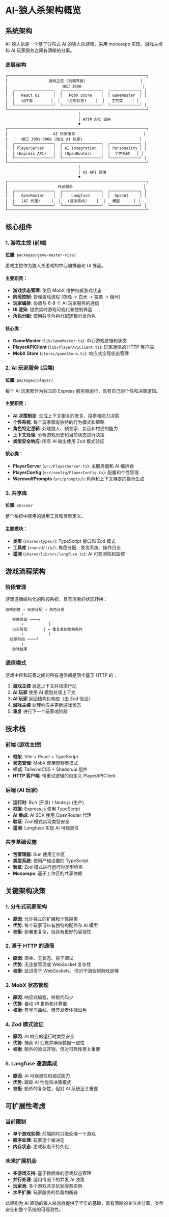 # AI-狼人杀架构概览

## 系统架构

AI-狼人杀是一个基于分布式 AI 的狼人杀游戏，采用 monorepo 实现，游戏主控和 AI 玩家服务之间有清晰的分离。

### 高层架构

```
┌─────────────────────────────────────────────────────────────┐
│                  游戏主控 (前端界面)                        │
│                        端口 3000                           │
│  ┌─────────────────┐  ┌─────────────────┐  ┌─────────────┐ │
│  │   React UI      │  │   MobX Store    │  │ GameMaster  │ │
│  │   组件库        │  │   (全局状态)    │  │   主控类    │ │
│  └─────────────────┘  └─────────────────┘  └─────────────┘ │
└─────────────────────────────────────────────────────────────┘
                                │
                                │ HTTP API 调用
                                ▼
┌─────────────────────────────────────────────────────────────┐
│                    AI 玩家服务                              │
│      端口 3001-3008 (独立 AI 玩家)                         │
│  ┌─────────────────┐  ┌─────────────────┐  ┌─────────────┐ │
│  │ PlayerServer    │  │ AI Integration  │  │ Personality │ │
│  │ (Express API)   │  │ (OpenRouter)    │  │  个性系统   │ │
│  └─────────────────┘  └─────────────────┘  └─────────────┘ │
└─────────────────────────────────────────────────────────────┘
                                │
                                │ AI API 调用
                                ▼
┌─────────────────────────────────────────────────────────────┐
│                      外部服务                               │
│  ┌─────────────────┐  ┌─────────────────┐  ┌─────────────┐ │
│  │   OpenRouter    │  │    Langfuse     │  │  OpenAI     │ │
│  │   (AI 代理)     │  │   (遥测系统)    │  │   模型      │ │
│  └─────────────────┘  └─────────────────┘  └─────────────┘ │
└─────────────────────────────────────────────────────────────┘
```

## 核心组件

### 1. 游戏主控 (前端)

**位置**: `packages/game-master-vite/`

游戏主控作为狼人杀游戏的中心编排器和 UI 界面。

#### 主要职责：
- **游戏状态管理**: 使用 MobX 维护权威游戏状态
- **阶段控制**: 管理游戏流程 (夜晚 → 白天 → 投票 → 循环)
- **玩家编排**: 协调与 6-8 个 AI 玩家服务的通信
- **UI 渲染**: 提供实时游戏可视化和控制界面
- **角色分配**: 使用共享角色分配逻辑分发角色

#### 核心类：
- **GameMaster** (`lib/GameMaster.ts`): 中心游戏逻辑和状态
- **PlayerAPIClient** (`lib/PlayerAPIClient.ts`): 玩家通信的 HTTP 客户端
- **MobX Store** (`stores/gameStore.ts`): 响应式全局状态管理

### 2. AI 玩家服务 (后端)

**位置**: `packages/player/`

每个 AI 玩家都作为独立的 Express 服务器运行，具有自己的个性和决策逻辑。

#### 主要职责：
- **AI 决策制定**: 生成上下文相关的发言、投票和能力决策
- **个性系统**: 每个玩家都有独特的行为模式和策略
- **角色特定逻辑**: 处理狼人、预言家、女巫和村民的能力
- **上下文处理**: 分析游戏历史和当前状态进行决策
- **类型安全响应**: 所有 AI 输出使用 Zod 模式验证

#### 核心类：
- **PlayerServer** (`src/PlayerServer.ts`): 主服务器和 AI 编排器
- **PlayerConfig** (`src/config/PlayerConfig.ts`): 配置和个性管理
- **WerewolfPrompts** (`src/prompts/`): 角色和上下文特定的提示生成

### 3. 共享库

**位置**: `shared/`

整个系统中使用的通用工具和类型定义。

#### 主要模块：
- **类型** (`shared/types/`): TypeScript 接口和 Zod 模式
- **工具库** (`shared/lib/`): 角色分配、发言系统、操作日志
- **遥测** (`shared/lib/src/langfuse.ts`): AI 可观测性和监控

## 游戏流程架构

### 阶段管理

游戏遵循结构化的阶段系统，具有清晰的状态转换：

```
游戏创建 → 玩家分配 → 角色分发
       ↓
   夜晚阶段 ────┐
       ↓           │
   白天阶段       │ ← 重复直到胜利条件
       ↓           │
  投票阶段 ────┘
       ↓
   游戏结束
```

### 通信模式

游戏主控和玩家之间的所有通信都是同步基于 HTTP 的：

1. **游戏主控** 发送上下文并请求行动
2. **AI 玩家** 使用 AI 模型处理上下文
3. **AI 玩家** 返回结构化响应（由 Zod 验证）
4. **游戏主控** 处理响应并更新游戏状态
5. **重复** 进行下一个玩家或阶段

## 技术栈

### 前端 (游戏主控)
- **框架**: Vite + React + TypeScript
- **状态管理**: MobX 使用观察者模式
- **样式**: TailwindCSS + Shadcn/ui 组件
- **HTTP 客户端**: 带重试逻辑的自定义 PlayerAPIClient

### 后端 (AI 玩家)  
- **运行时**: Bun (开发) / Node.js (生产)
- **框架**: Express.js 使用 TypeScript
- **AI 集成**: AI SDK 使用 OpenRouter 代理
- **验证**: Zod 模式实现类型安全
- **遥测**: Langfuse 实现 AI 可观测性

### 共享基础设施
- **包管理器**: Bun 使用工作区
- **类型系统**: 使用严格设置的 TypeScript
- **验证**: Zod 模式进行运行时类型检查
- **Monorepo**: 基于工作区的共享依赖

## 关键架构决策

### 1. 分布式玩家架构
- **原因**: 允许独立的扩展和个性隔离
- **优势**: 每个玩家可以有独特的配置和 AI 模型
- **权衡**: 部署更复杂，但具有更好的容错性

### 2. 基于 HTTP 的通信
- **原因**: 简单、无状态、易于调试
- **优势**: 无连接管理或 WebSocket 复杂性
- **权衡**: 延迟高于 WebSockets，但对于回合制游戏足够

### 3. MobX 状态管理
- **原因**: 响应式编程，样板代码少
- **优势**: 自动 UI 更新和计算值
- **权衡**: 有学习曲线，但开发者体验出色

### 4. Zod 模式验证
- **原因**: AI 响应的运行时类型安全
- **优势**: 捕获 AI 幻觉并确保数据一致性
- **权衡**: 额外的验证开销，但对可靠性至关重要

### 5. Langfuse 遥测集成
- **原因**: AI 可观测性和调试能力
- **优势**: 跟踪 AI 性能和决策模式
- **权衡**: 额外的复杂性，但对 AI 系统至关重要

## 可扩展性考虑

### 当前限制
- **单个游戏实例**: 前端同时只能处理一个游戏
- **顺序处理**: 玩家逐个做决定
- **内存状态**: 游戏状态不持久化

### 未来扩展机会
- **多游戏支持**: 基于数据库的游戏状态管理
- **并行处理**: 适用情况下的并发 AI 决策
- **玩家池**: 多个游戏共享玩家服务实例
- **水平扩展**: 玩家服务的负载均衡器

此架构为 AI 驱动的狼人杀游戏提供了坚实的基础，具有清晰的关注点分离、类型安全和整个系统的可观测性。